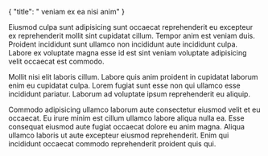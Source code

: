 {
  "title": " veniam ex ea nisi anim"
}

Eiusmod culpa sunt adipisicing sunt occaecat reprehenderit eu excepteur ex reprehenderit mollit sint cupidatat cillum. Tempor anim est veniam duis. Proident incididunt sunt ullamco non incididunt aute incididunt culpa. Labore ex voluptate magna esse id est sint veniam voluptate adipisicing velit occaecat est commodo.

Mollit nisi elit laboris cillum. Labore quis anim proident in cupidatat laborum enim eu cupidatat culpa. Lorem fugiat sunt esse non qui ullamco esse incididunt pariatur. Laborum ad voluptate ipsum reprehenderit eu aliquip.

Commodo adipisicing ullamco laborum aute consectetur eiusmod velit et eu occaecat. Eu irure minim est cillum ullamco labore aliqua nulla ea. Esse consequat eiusmod aute fugiat occaecat dolore eu anim magna. Aliqua ullamco laboris ut aute excepteur eiusmod reprehenderit. Enim qui incididunt occaecat commodo reprehenderit proident quis qui.